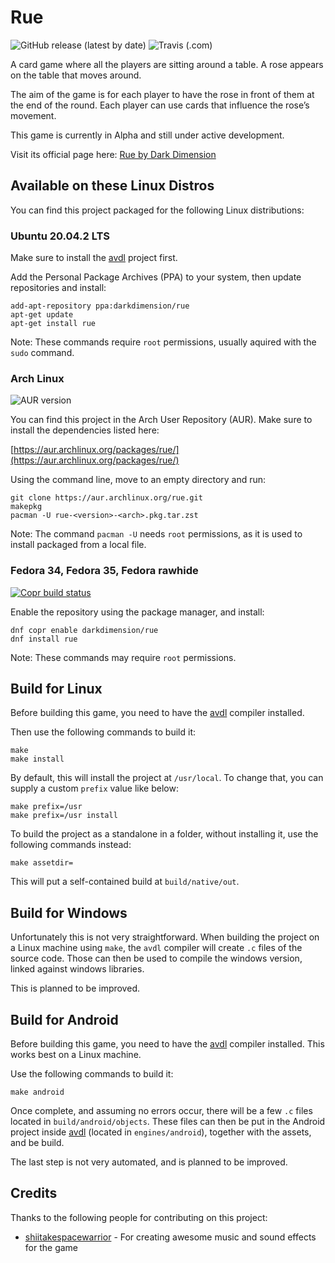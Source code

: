 # Rue

![GitHub release (latest by date)](https://img.shields.io/github/v/release/tomtsagk/rue)
![Travis (.com)](https://img.shields.io/travis/com/tomtsagk/rue)

A card game where all the players are sitting around a table. A rose appears on the table that moves around.

The aim of the game is for each player to have the rose in front of them at the end of the round. Each player can use cards that influence the rose’s movement.

This game is currently in Alpha and still under active development. 

Visit its official page here: [Rue by Dark Dimension](https://darkdimension.org/games/rue.html)

## Available on these Linux Distros

You can find this project packaged for the following Linux distributions:

### Ubuntu 20.04.2 LTS

Make sure to install the [avdl](https://github.com/tomtsagk/avdl) project first.

Add the Personal Package Archives (PPA) to your system,
then update repositories and install:

    add-apt-repository ppa:darkdimension/rue
    apt-get update
    apt-get install rue

Note: These commands require `root` permissions, usually aquired with
the `sudo` command.

### Arch Linux

![AUR version](https://img.shields.io/aur/version/rue)

You can find this project in the Arch User Repository (AUR). Make sure
to install the dependencies listed here:

[https://aur.archlinux.org/packages/rue/](https://aur.archlinux.org/packages/rue/)

Using the command line, move to an empty directory and run:

    git clone https://aur.archlinux.org/rue.git
    makepkg
    pacman -U rue-<version>-<arch>.pkg.tar.zst

Note: The command `pacman -U` needs `root` permissions, as it is
used to install packaged from a local file.

### Fedora 34, Fedora 35, Fedora rawhide

[![Copr build status](https://copr.fedorainfracloud.org/coprs/darkdimension/rue/package/rue/status_image/last_build.png)](https://copr.fedorainfracloud.org/coprs/darkdimension/rue/package/rue/)

Enable the repository using the package manager, and install:

    dnf copr enable darkdimension/rue
    dnf install rue

Note: These commands may require `root` permissions.

## Build for Linux

Before building this game, you need to have the [avdl](https://github.com/tomtsagk/avdl) compiler installed.

Then use the following commands to build it:

    make
    make install

By default, this will install the project at `/usr/local`. To change that, you
can supply a custom `prefix` value like below:

    make prefix=/usr
    make prefix=/usr install

To build the project as a standalone in a folder, without installing it,
use the following commands instead:

    make assetdir=

This will put a self-contained build at `build/native/out`.

## Build for Windows

Unfortunately this is not very straightforward. When building the project on a Linux machine using `make`,
the `avdl` compiler will create `.c` files of the source code. Those can then be used to
compile the windows version, linked against windows libraries.

This is planned to be improved.

## Build for Android

Before building this game, you need to have the [avdl](https://github.com/tomtsagk/avdl) compiler installed.
This works best on a Linux machine.

Use the following commands to build it:

    make android

Once complete, and assuming no errors occur, there will be a few `.c` files located in `build/android/objects`.
These files can then be put in the Android project inside [avdl](https://github.com/tomtsagk/avdl) (located in
`engines/android`), together with the assets, and be build.

The last step is not very automated, and is planned to be improved.

## Credits

Thanks to the following people for contributing on this project:

* [shiitakespacewarrior](https://soundcloud.com/shiitakespacewarrior) - For creating awesome music and sound effects for the game
